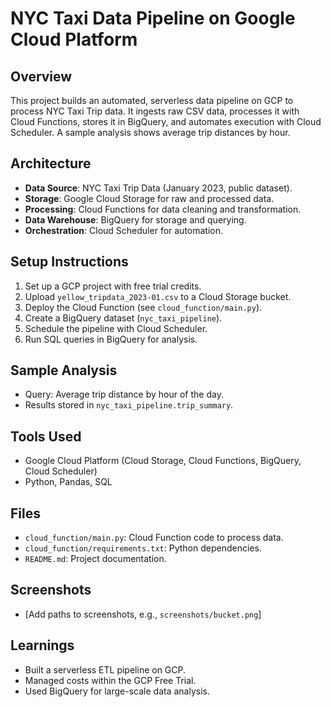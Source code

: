 # NYC Taxi Data Pipeline on Google Cloud Platform

## Overview
This project builds an automated, serverless data pipeline on GCP to process NYC Taxi Trip data. It ingests raw CSV data, processes it with Cloud Functions, stores it in BigQuery, and automates execution with Cloud Scheduler. A sample analysis shows average trip distances by hour.

## Architecture
- **Data Source**: NYC Taxi Trip Data (January 2023, public dataset).
- **Storage**: Google Cloud Storage for raw and processed data.
- **Processing**: Cloud Functions for data cleaning and transformation.
- **Data Warehouse**: BigQuery for storage and querying.
- **Orchestration**: Cloud Scheduler for automation.

## Setup Instructions
1. Set up a GCP project with free trial credits.
2. Upload `yellow_tripdata_2023-01.csv` to a Cloud Storage bucket.
3. Deploy the Cloud Function (see `cloud_function/main.py`).
4. Create a BigQuery dataset (`nyc_taxi_pipeline`).
5. Schedule the pipeline with Cloud Scheduler.
6. Run SQL queries in BigQuery for analysis.

## Sample Analysis
- Query: Average trip distance by hour of the day.
- Results stored in `nyc_taxi_pipeline.trip_summary`.

## Tools Used
- Google Cloud Platform (Cloud Storage, Cloud Functions, BigQuery, Cloud Scheduler)
- Python, Pandas, SQL

## Files
- `cloud_function/main.py`: Cloud Function code to process data.
- `cloud_function/requirements.txt`: Python dependencies.
- `README.md`: Project documentation.

## Screenshots
- [Add paths to screenshots, e.g., `screenshots/bucket.png`]

## Learnings
- Built a serverless ETL pipeline on GCP.
- Managed costs within the GCP Free Trial.
- Used BigQuery for large-scale data analysis.

